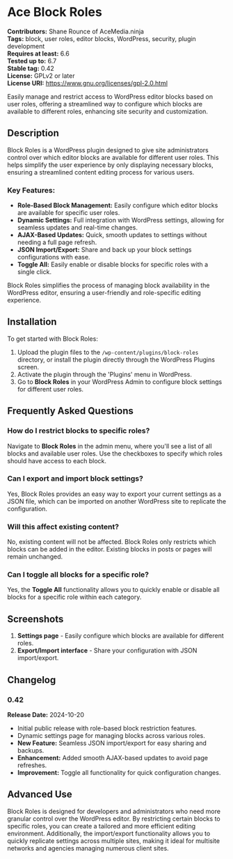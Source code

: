 # Ace Block Roles

**Contributors:** Shane Rounce of AceMedia.ninja  
**Tags:** block, user roles, editor blocks, WordPress, security, plugin development  
**Requires at least:** 6.6  
**Tested up to:** 6.7  
**Stable tag:** 0.42  
**License:** GPLv2 or later  
**License URI:** https://www.gnu.org/licenses/gpl-2.0.html  

Easily manage and restrict access to WordPress editor blocks based on user roles, offering a streamlined way to configure which blocks are available to different roles, enhancing site security and customization.

## Description

Block Roles is a WordPress plugin designed to give site administrators control over which editor blocks are available for different user roles. This helps simplify the user experience by only displaying necessary blocks, ensuring a streamlined content editing process for various users.

### Key Features:
- **Role-Based Block Management:** Easily configure which editor blocks are available for specific user roles.
- **Dynamic Settings:** Full integration with WordPress settings, allowing for seamless updates and real-time changes.
- **AJAX-Based Updates:** Quick, smooth updates to settings without needing a full page refresh.
- **JSON Import/Export:** Share and back up your block settings configurations with ease.
- **Toggle All:** Easily enable or disable blocks for specific roles with a single click.

Block Roles simplifies the process of managing block availability in the WordPress editor, ensuring a user-friendly and role-specific editing experience.

## Installation

To get started with Block Roles:

1. Upload the plugin files to the `/wp-content/plugins/block-roles` directory, or install the plugin directly through the WordPress Plugins screen.
2. Activate the plugin through the 'Plugins' menu in WordPress.
3. Go to **Block Roles** in your WordPress Admin to configure block settings for different user roles.

## Frequently Asked Questions

### How do I restrict blocks to specific roles?

Navigate to **Block Roles** in the admin menu, where you'll see a list of all blocks and available user roles. Use the checkboxes to specify which roles should have access to each block.

### Can I export and import block settings?

Yes, Block Roles provides an easy way to export your current settings as a JSON file, which can be imported on another WordPress site to replicate the configuration.

### Will this affect existing content?

No, existing content will not be affected. Block Roles only restricts which blocks can be added in the editor. Existing blocks in posts or pages will remain unchanged.

### Can I toggle all blocks for a specific role?

Yes, the **Toggle All** functionality allows you to quickly enable or disable all blocks for a specific role within each category.

## Screenshots

1. **Settings page** - Easily configure which blocks are available for different roles.
2. **Export/Import interface** - Share your configuration with JSON import/export.

## Changelog

### 0.42
**Release Date:** 2024-10-20
- Initial public release with role-based block restriction features.
- Dynamic settings page for managing blocks across various roles.
- **New Feature:** Seamless JSON import/export for easy sharing and backups.
- **Enhancement:** Added smooth AJAX-based updates to avoid page refreshes.
- **Improvement:** Toggle all functionality for quick configuration changes.

## Advanced Use

Block Roles is designed for developers and administrators who need more granular control over the WordPress editor. By restricting certain blocks to specific roles, you can create a tailored and more efficient editing environment. Additionally, the import/export functionality allows you to quickly replicate settings across multiple sites, making it ideal for multisite networks and agencies managing numerous client sites.
